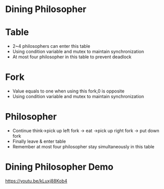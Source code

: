 Dining Philosopher
=== 
# Table
- 2~4 philosophers can enter this table
- Using condition variable and mutex to maintain synchronization
- At most four philosopher in this table to prevent deadlock
# Fork
- Value equals to one when using this fork,0 is opposite
- Using condition variable and mutex to maintain synchronization
# Philosopher
- Continue think->pick up left fork -> eat ->pick up right fork -> put down fork
- Finally leave & enter table
- Remember at most four philosopher stay simultaneously in this table
# Dining Philosopher Demo
https://youtu.be/kLuxj88Kob4
